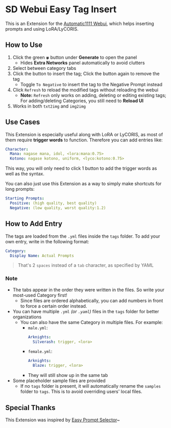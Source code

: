 ﻿# SD Webui Easy Tag Insert
This is an Extension for the [Automatic1111 Webui](https://github.com/AUTOMATIC1111/stable-diffusion-webui), which helps inserting prompts and using LoRA/LyCORIS.

## How to Use
1. Click the green `🍀` button under **Generate** to open the panel
    - Hides **Extra Networks** panel automatically to avoid clutters
2. Select between category tabs
3. Click the button to insert the tag; Click the button again to remove the tag
    - Toggle `To Negative` to insert the tag to the Negative Prompt instead
4. Click `Refresh` to reload the modified tags without reloading the webui
    - **Note:** `Refresh` only works on adding, deleting or editing existing tags; For adding/deleting Categories, you still need to **Reload UI**
5. Works in both `txt2img` and `img2img`

## Use Cases
This Extension is especially useful along with LoRA or LyCORIS, as most of them require **trigger words** to function. 
Therefore you can add entries like:
```yml
Character:
  Mana: nagase mana, idol, <lora:mana:0.75>
  Kotono: nagase kotono, uniform, <lyco:kotono:0.75>
```
This way, you will only need to click 1 button to add the trigger words as well as the syntax.

You can also just use this Extension as a way to simply make shortcuts for long prompts:
```yml
Starting Prompts:
  Positive: (high quality, best quality)
  Negative: (low quality, worst quality:1.2)
```

## How to Add Entry
The tags are loaded from the `.yml` files inside the `tags` folder. To add your own entry, write in the following format:
```yml
Category:
  Display Name: Actual Prompts
```
> That's 2 `spaces` instead of a `tab` character, as specified by YAML

### Note
- The tabs appear in the order they were written in the files. So write your most-used Category first!
  - Since files are ordered alphabetically, you can add numbers in front to force a certain order instead.
- You can have multiple `.yml` *(or `.yaml`)* files in the `tags` folder for better organizations
  - You can also have the same Category in multiple files. For example:
    - `male.yml`:
        ```yml
        Arknights:
          Silverash: trigger, <lora>
        ```
    - `female.yml`:
        ```yml
        Arknights:
          Blaze: trigger, <lora>
        ```
    - They will still show up in the same tab
- Some placeholder sample files are provided
    - If no `tags` folder is present, it will automatically rename the `samples` folder to `tags`. This is to avoid overriding users' local files.

## Special Thanks
This Extension was inspired by [Easy Prompt Selector](https://github.com/blue-pen5805/sdweb-easy-prompt-selector)~